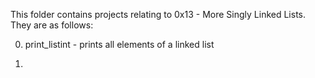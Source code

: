 This folder contains projects relating to 0x13 - More Singly Linked Lists.
They are as follows:

0) print_listint - prints all elements of a linked list

1)
